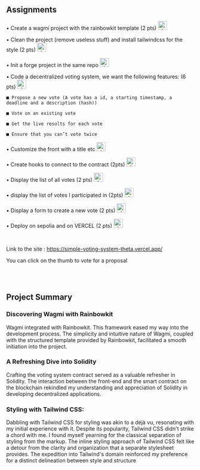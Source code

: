## Assignments

• Create a wagmi project with the rainbowkit template (2 pts) <img width="24" height="24" src="https://img.icons8.com/emoji/48/check-mark-emoji.png" alt="check-mark-emoji"/>

• Clean the project (remove useless stuff) and install tailwindcss for the style (2 pts) <img width="24" height="24" src="https://img.icons8.com/emoji/48/check-mark-emoji.png" alt="check-mark-emoji"/>

• Init a forge project in the same repo <img width="24" height="24" src="https://img.icons8.com/emoji/48/check-mark-emoji.png" alt="check-mark-emoji"/>

• Code a decentralized voting system, we want the following features: (6 pts) <img width="24" height="24" src="https://img.icons8.com/emoji/48/check-mark-emoji.png" alt="check-mark-emoji"/>

    ■ Propose a new vote (A vote has a id, a starting timestamp, a deadline and a description (hash))

    ■ Vote on an existing vote

    ■ Get the live results for each vote

    ■ Ensure that you can’t vote twice


• Customize the front with a title etc <img width="24" height="24" src="https://img.icons8.com/emoji/48/check-mark-emoji.png" alt="check-mark-emoji"/>

• Create hooks to connect to the contract (2pts) <img width="24" height="24" src="https://img.icons8.com/emoji/48/check-mark-emoji.png" alt="check-mark-emoji"/>

• Display the list of all votes (2 pts) <img width="24" height="24" src="https://img.icons8.com/emoji/48/check-mark-emoji.png" alt="check-mark-emoji"/>

• display the list of votes I participated in (2pts) <img width="24" height="24" src="https://img.icons8.com/emoji/48/check-mark-emoji.png" alt="check-mark-emoji"/>

• Display a form to create a new vote (2 pts) <img width="24" height="24" src="https://img.icons8.com/emoji/48/check-mark-emoji.png" alt="check-mark-emoji"/>

• Deploy on sepolia and on VERCEL (2 pts) <img width="24" height="24" src="https://img.icons8.com/emoji/48/check-mark-emoji.png" alt="check-mark-emoji"/>

<br/>

Link to the site : https://simple-voting-system-theta.vercel.app/

You can click on the thumb to vote for a proposal

<br/>
<br/>


## Project Summary 

### Discovering Wagmi with Rainbowkit

Wagmi integrated with Rainbowkit. This framework eased my way into the development process. The simplicity and intuitive nature of Wagmi, coupled with the structured template provided by Rainbowkit, facilitated a smooth initiation into the project. 

### A Refreshing Dive into Solidity

Crafting the voting system contract served as a valuable refresher in Solidity. The interaction between the front-end and the smart contract on the blockchain rekindled my understanding and appreciation of Solidity in developing decentralized applications. 

### Styling with Tailwind CSS:

Dabbling with Tailwind CSS for styling was akin to a déjà vu, resonating with my initial experience with it. Despite its popularity, Tailwind CSS didn't strike a chord with me. I found myself yearning for the classical separation of styling from the markup. The inline styling approach of Tailwind CSS felt like a detour from the clarity and organization that a separate stylesheet provides. The expedition into Tailwind's domain reinforced my preference for a distinct delineation between style and structure